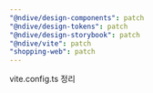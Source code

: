 ```yaml
---
"@ndive/design-components": patch
"@ndive/design-tokens": patch
"@ndive/design-storybook": patch
"@ndive/vite": patch
"shopping-web": patch
---
```


vite.config.ts 정리
